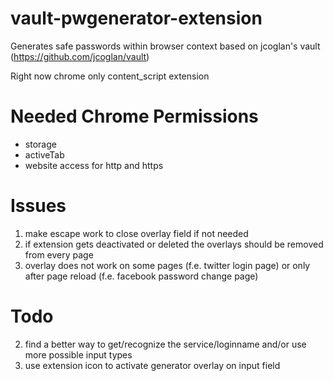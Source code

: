 vault-pwgenerator-extension
===========================

Generates safe passwords within browser context based on jcoglan's vault (https://github.com/jcoglan/vault)

Right now chrome only content_script extension

Needed Chrome Permissions
=========================
* storage
* activeTab
* website access for http and https

Issues
=======
1) make escape work to close overlay field if not needed
2) if extension gets deactivated or deleted the overlays should be removed from every page
3) overlay does not work on some pages (f.e. twitter login page) or only after page reload (f.e. facebook password change page)

Todo
======
2) find a better way to get/recognize the service/loginname and/or use more possible input types
3) use extension icon to activate generator overlay on input field